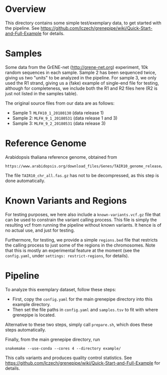 Overview
==============

This directory contains some simple test/exemplary data, to get started with the pipeline.
See https://github.com/lczech/grenepipe/wiki/Quick-Start-and-Full-Example for details.


Samples
==============

Some data from the GrENE-net (http://grene-net.org) experiment, 10k random sequences in each sample.
Sample 2 has been sequenced twice, giving us two "units" to be analyzed in the pipeline.
For sample 3, we only used the R1 strand, giving us a (fake) example of single-end file for testing,
although for completeness, we include both the R1 and R2 files here (R2 is just not listed
in the samples table).

The original source files from our data are as follows:

 * Sample 1: `MLFH10_1_20180130` (data release 1)
 * Sample 2: `MLFH_9_1_20180531` (data release 1 and 3)
 * Sample 3: `MLFH_9_2_20180531` (data release 3)


Reference Genome
==============

Arabidopsis thaliana reference genome, obtained from

    https://www.arabidopsis.org/download_files/Genes/TAIR10_genome_release/TAIR10_chromosome_files/TAIR10_chr_all.fas

The file `TAIR10_chr_all.fas.gz` has not to be decompressed, as this step is done automatically.

Known Variants and Regions
==============

For testing purposes, we here also include a `known-variants.vcf.gz` file that can be used
to constrain the variant calling process. This file is simply the resulting vcf from running
the pipeline without known variants. It hence is of no actual use, and just for testing.

Furthermore, for testing, we provide a simple `regions.bed` file that restricts the calling process
to just some of the regions in the chromosomes. Note that this is mostly an experimental feature
at the moment (see the `config.yaml`, under `settings: restrict-regions`, for details).


Pipeline
==============

To analyze this exemplary dataset, follow these steps:

 * First, copy the `config.yaml` for the main grenepipe directory into this example directory.
 * Then set the file paths in `config.yaml` and `samples.tsv` to fit with where grenepipe is located.

Alternative to these two steps, simply call `prepare.sh`, which does these steps automatically.

Finally, from the main grenepipe directory, run

    snakemake --use-conda --cores 4 --directory example/

This calls variants and produces quality control statistics.
See https://github.com/lczech/grenepipe/wiki/Quick-Start-and-Full-Example for details.
